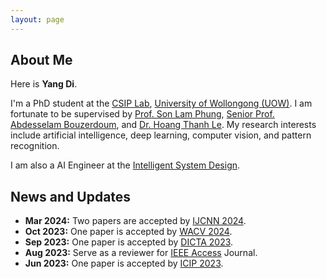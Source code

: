 ```yaml
---
layout: page
---
```


## About Me

Here is **Yang Di**.

I'm a PhD student at the [CSIP Lab](https://www.uow.edu.au/engineering-information-sciences/research/signals-information-and-communications-research-institute-sicom/), [University of Wollongong (UOW)](https://www.uow.edu.au/). I am fortunate to be supervised by [Prof. Son Lam Phung](https://scholars.uow.edu.au/lam-phung), [Senior Prof. Abdesselam Bouzerdoum](https://scholars.uow.edu.au/a-bouzerdoum), and [Dr. Hoang Thanh Le](https://scholars.uow.edu.au/thanh-le-hoang). My research interests include artificial intelligence, deep learning, computer vision, and pattern recognition. 

I am also a AI Engineer at the [Intelligent System Design](https://isd.ai/). <br>

## News and Updates

- **Mar 2024:** Two papers are accepted by [IJCNN 2024](https://2024.ieeewcci.org/).
- **Oct 2023:** One paper is accepted by [WACV 2024](https://wacv2024.thecvf.com/).
- **Sep 2023:** One paper is accepted by [DICTA 2023](https://www.dictaconference.org/).
- **Aug 2023:** Serve as a reviewer for [IEEE Access](https://ieeeaccess.ieee.org/) Journal.
- **Jun 2023:** One paper is accepted by [ICIP 2023](https://2023.ieeeicip.org/).
